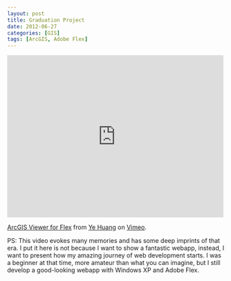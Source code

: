 ```yaml
---
layout: post
title: Graduation Project
date: 2012-06-27
categories: [GIS]
tags: [ArcGIS, Adobe Flex]
---
```


<iframe src="https://player.vimeo.com/video/79573876" width="500" height="375" frameborder="0" webkitallowfullscreen mozallowfullscreen allowfullscreen></iframe>
<p><a href="https://vimeo.com/79573876">ArcGIS Viewer for Flex</a> from <a href="https://vimeo.com/user22741519">Ye Huang</a> on <a href="https://vimeo.com">Vimeo</a>.</p>

PS: This video evokes many memories and has some deep imprints of that era. I put it here is not because I want to show a fantastic webapp, instead, I want to present how my amazing journey of web development starts. I was a beginner at that time, more amateur than what you can imagine, but I still develop a good-looking webapp with Windows XP and Adobe Flex. 